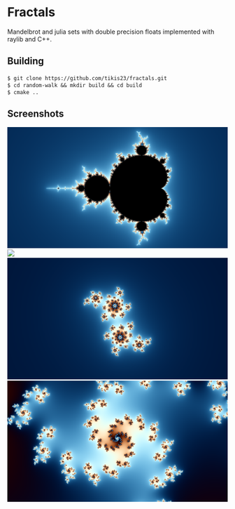 # Fractals  

Mandelbrot and julia sets with double precision floats implemented with raylib and C++.

## Building

```console
$ git clone https://github.com/tikis23/fractals.git
$ cd random-walk && mkdir build && cd build
$ cmake ..
```

## Screenshots
![](/images/1.png?raw=true)
![](/images/2.png?raw=true)
![](/images/3.png?raw=true)
![](/images/4.png?raw=true)